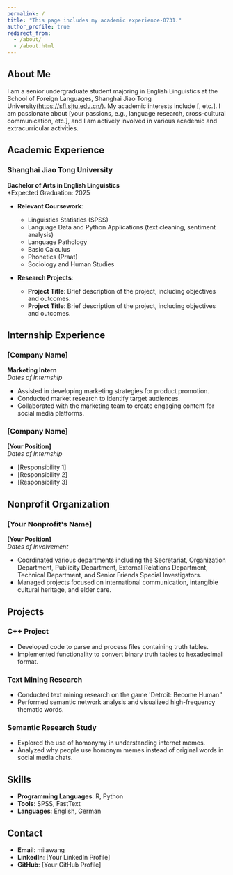 ```yaml
---
permalink: /
title: "This page includes my academic experience-0731."
author_profile: true
redirect_from: 
  - /about/
  - /about.html
---
```


## About Me
I am a senior undergraduate student majoring in English Linguistics at the School of Foreign Languages, Shanghai Jiao Tong University(https://sfl.sjtu.edu.cn/). My academic interests include [, etc.]. I am passionate about [your passions, e.g., language research, cross-cultural communication, etc.], and I am actively involved in various academic and extracurricular activities.

## Academic Experience
### Shanghai Jiao Tong University
**Bachelor of Arts in English Linguistics**  
*Expected Graduation: 2025

- **Relevant Coursework**: 
  - Linguistics Statistics (SPSS)
  - Language Data and Python Applications (text cleaning, sentiment analysis)
  - Language Pathology
  - Basic Calculus
  - Phonetics (Praat)
  - Sociology and Human Studies

- **Research Projects**:
  - **Project Title**: Brief description of the project, including objectives and outcomes.
  - **Project Title**: Brief description of the project, including objectives and outcomes.

## Internship Experience
### [Company Name]
**Marketing Intern**  
*Dates of Internship*

- Assisted in developing marketing strategies for product promotion.
- Conducted market research to identify target audiences.
- Collaborated with the marketing team to create engaging content for social media platforms.

### [Company Name]
**[Your Position]**  
*Dates of Internship*

- [Responsibility 1]
- [Responsibility 2]
- [Responsibility 3]

## Nonprofit Organization
### [Your Nonprofit's Name]
**[Your Position]**  
*Dates of Involvement*

- Coordinated various departments including the Secretariat, Organization Department, Publicity Department, External Relations Department, Technical Department, and Senior Friends Special Investigators.
- Managed projects focused on international communication, intangible cultural heritage, and elder care.

## Projects
### C++ Project
- Developed code to parse and process files containing truth tables.
- Implemented functionality to convert binary truth tables to hexadecimal format.

### Text Mining Research
- Conducted text mining research on the game 'Detroit: Become Human.'
- Performed semantic network analysis and visualized high-frequency thematic words.

### Semantic Research Study
- Explored the use of homonymy in understanding internet memes.
- Analyzed why people use homonym memes instead of original words in social media chats.

## Skills
- **Programming Languages**: R, Python
- **Tools**: SPSS, FastText
- **Languages**: English, German
  
## Contact
- **Email**: milawang
- **LinkedIn**: [Your LinkedIn Profile]
- **GitHub**: [Your GitHub Profile]

